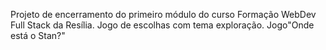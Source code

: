 Projeto de encerramento do primeiro módulo do curso Formação WebDev Full Stack da Resília.
Jogo de escolhas com tema exploração.
Jogo"Onde está o Stan?"